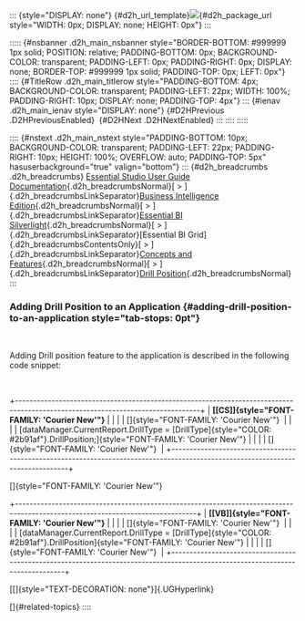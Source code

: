 ::: {style="DISPLAY: none"}
[](ms-xhelp:///?Id=d2h_url_template){#d2h_url_template}![](!package_url!){#d2h_package_url style="WIDTH: 0px; DISPLAY: none; HEIGHT: 0px"}
:::

::::: {#nsbanner .d2h_main_nsbanner style="BORDER-BOTTOM: #999999 1px solid; POSITION: relative; PADDING-BOTTOM: 0px; BACKGROUND-COLOR: transparent; PADDING-LEFT: 0px; PADDING-RIGHT: 0px; DISPLAY: none; BORDER-TOP: #999999 1px solid; PADDING-TOP: 0px; LEFT: 0px"}
:::: {#TitleRow .d2h_main_titlerow style="PADDING-BOTTOM: 4px; BACKGROUND-COLOR: transparent; PADDING-LEFT: 22px; WIDTH: 100%; PADDING-RIGHT: 10px; DISPLAY: none; PADDING-TOP: 4px"}
::: {#ienav .d2h_main_ienav style="DISPLAY: none"}
[](ms-xhelp:///?Id=0280823e-0d27-4bcf-80ce-4793e207d51a){#D2HPrevious .D2HPreviousEnabled}  [](ms-xhelp:///?Id=7c7d5e52-c848-49b9-9ad5-38463b1ce701){#D2HNext .D2HNextEnabled}
:::
::::
:::::

:::: {#nstext .d2h_main_nstext style="PADDING-BOTTOM: 10px; BACKGROUND-COLOR: transparent; PADDING-LEFT: 22px; PADDING-RIGHT: 10px; HEIGHT: 100%; OVERFLOW: auto; PADDING-TOP: 5px" hasuserbackground="true" valign="bottom"}
::: {#d2h_breadcrumbs .d2h_breadcrumbs}
[Essential Studio User Guide Documentation](ms-xhelp:///?Id=12457748-09e3-4d74-a240-8e049cedf030){.d2h_breadcrumbsNormal}[ \> ]{.d2h_breadcrumbsLinkSeparator}[Business Intelligence Edition](ms-xhelp:///?Id=fdf33dd8-62b2-47b9-ad7b-fc50e590bca5){.d2h_breadcrumbsNormal}[ \> ]{.d2h_breadcrumbsLinkSeparator}[Essential BI Silverlight](ms-xhelp:///?Id=c006b39c-6aa2-4637-b7de-3e7b6cb3f9f9){.d2h_breadcrumbsNormal}[ \> ]{.d2h_breadcrumbsLinkSeparator}[Essential BI Grid]{.d2h_breadcrumbsContentsOnly}[ \> ]{.d2h_breadcrumbsLinkSeparator}[Concepts and Features](ms-xhelp:///?Id=6e49680f-da51-4b1f-9043-47e40b9c0684){.d2h_breadcrumbsNormal}[ \> ]{.d2h_breadcrumbsLinkSeparator}[Drill Position](ms-xhelp:///?Id=0280823e-0d27-4bcf-80ce-4793e207d51a){.d2h_breadcrumbsNormal}
:::

### Adding Drill Position to an Application {#adding-drill-position-to-an-application style="tab-stops: 0pt"}

 

Adding Drill position feature to the application is described in the following code snippet:

 

+--------------------------------------------------------------------------------------------------------------------------------+
| **[\[CS\]]{style="FONT-FAMILY: 'Courier New'"}**                                                                               |
|                                                                                                                                |
| []{style="FONT-FAMILY: 'Courier New'"}                                                                                         |
|                                                                                                                                |
| [dataManager.CurrentReport.DrillType = [DrillType]{style="COLOR: #2b91af"}.DrillPosition;]{style="FONT-FAMILY: 'Courier New'"} |
|                                                                                                                                |
| []{style="FONT-FAMILY: 'Courier New'"}                                                                                         |
+--------------------------------------------------------------------------------------------------------------------------------+

[]{style="FONT-FAMILY: 'Courier New'"} 

+-------------------------------------------------------------------------------------------------------------------------------+
| **[\[VB\]]{style="FONT-FAMILY: 'Courier New'"}**                                                                              |
|                                                                                                                               |
| []{style="FONT-FAMILY: 'Courier New'"}                                                                                        |
|                                                                                                                               |
| [dataManager.CurrentReport.DrillType = [DrillType]{style="COLOR: #2b91af"}.DrillPosition]{style="FONT-FAMILY: 'Courier New'"} |
|                                                                                                                               |
| []{style="FONT-FAMILY: 'Courier New'"}                                                                                        |
+-------------------------------------------------------------------------------------------------------------------------------+

[[]{style="TEXT-DECORATION: none"}]{.UGHyperlink} 

[]{#related-topics}
::::
